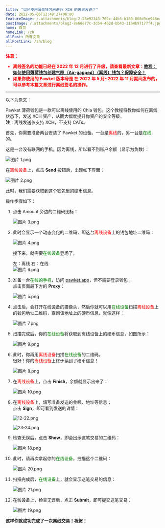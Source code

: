 ```yaml
---
title: "如何使用薄荷钱包来进行 XCH 的离线发送？"
date: 2022-05-06T12:49:27+06:00
featureImage: /.attachments/blog-2-26e92343-769c-44b3-b180-808d9ce946e4.jpg
postImage: /.attachments/blog2-8e68e77c-3d54-402d-bb43-11a4b97177f4.jpg
home: 首页
homeLink: /zh
allPost: 所有文章
allPostLink: /zh/blog
---
```


<strong>
<font color=red>
注意：

- 离线签名的功能已经在 2022 年 12 月进行了升级，请查看最新文章：[教程：如何使用薄荷钱包创建气隙（Air-gapped）（离线）钱包？保障安全！](http://info.pawket.app/zh/blog/20230309/)  
- 如果你使用的 Pawket 版本号是 在 2022 年 5 月~2022 年 11 月期间发布的，可以参考本篇文章进行离线签名的操作。
</font></strong>

---

以下为原文：

Pawket 薄荷钱包是一款可以离线使用的 Chia 钱包。这个教程将教你如何在离线状态下，发送 XCH 资产，从而大幅度提升你资产的安全等级。  
**注**：离线发送仅支持 XCH，不支持 CATs。

首先，你需要准备两台安装了 Pawket 的设备。一台是<font color=red>离线</font>的，另一台是<font color=green>在线</font>的。

这是一台没有联网的手机，因为离线，所以看不到账户余额（显示为负数）：

![图片 1.png](https://info.pawket.app/.attachments/图片%201-e960b115-e942-417f-933f-6e46b8aabb63.png)

在<font color=red>离线设备</font>上，点击 **Send** 按钮后，出现如下界面：

![图片 2.png](https://info.pawket.app/.attachments/图片%202-d39d5e94-c581-4313-8fc3-ba69703abe51.png)

此时，我们需要获取到这个钱包里的硬币信息。

操作步骤如下：

1. 点击 Amount 旁边的二维码图标：

   ![图片 3.png](https://info.pawket.app/.attachments/图片%203-077cb198-b1bb-4fea-946f-e3218513f414.png)

1. 此时会显示一个动态变化的二维码，即这台<font color=red>离线设备</font>上的钱包地址二维码：

   ![图片 4.png](https://info.pawket.app/.attachments/图片%204-87b7617c-c6e5-4283-b2d2-fa80a3967d50.png)

   接下来，就需要<font color=green>在线设备</font>登场了。

   左：离线       右：在线  
   ![图片 6.png](https://info.pawket.app/.attachments/图片%206-fc042b84-5064-48ef-924e-d6901945cb43.png)

1. 准备一台<font color=green>在线的手机</font>，访问 [pawket.app](https://pawket.app/#/)，但不需要登录钱包；  
   点击页面最下方的 **Proxy**：

   ![图片 5.png](https://info.pawket.app/.attachments/图片%205-94c3f1e4-fe45-4125-ba5e-b096d6785f46.png)

1. 点击后，会打开在线设备的摄像头，然后你就可以用<font color=green>在线设备</font>扫描<font color=red>离线设备</font>上的钱包地址二维码，查询该地址上的硬币信息，就像这样：

   ![图片 7.png](https://info.pawket.app/.attachments/图片%207-e58ceca0-3980-4bb2-a077-6415462897c9.png)

1. 扫描完成后，你的<font color=green>在线设备</font>将获取到离线设备上的硬币信息，如图所示：

   ![图片 9.png](https://info.pawket.app/.attachments/图片%209-d9903525-8851-492d-8fc9-6430623d39f5.png)

1. 此时，你再用<font color=red>离线设备</font>扫描<font color=green>在线设备</font>的二维码。  
   很好！你的<font color=red>离线设备</font>上终于读到了硬币信息！

   ![图片 8.png](https://info.pawket.app/.attachments/图片%208-27faf4d3-0294-461b-b247-603dfe69cdcb.png)

1. 在<font color=red>离线设备</font>上，点击 **Finish**，余额就显示出来了：

   ![图片 10.png](https://info.pawket.app/.attachments/图片%2010-5a5240a3-0a5f-472b-8717-08a2b1abbd87.png)

1. 在<font color=red>离线设备</font>上，填写准备发送的金额、地址等信息；  
   点击 **Sign**，即可看到发送的详情：

   ![12-22.png](https://info.pawket.app/.attachments/12-22-3ebebcc1-b5fa-435f-ad35-b2ff3a3eba81.png)

   ![23-24.png](https://info.pawket.app/.attachments/23-24-08ed9b22-2154-4d9e-bea4-f6f2292ce094.png)
    
1. 检查无误后，点击 **Show**，即会出示这笔交易的二维码：

   ![图片 18.png](https://info.pawket.app/.attachments/图片%2018-bd253fee-3152-45f5-8ef7-a8197d8d41c2.png)

1. 此时，请再次拿起你的<font color=green>在线设备</font>，扫描这个二维码：

   ![图片 20.png](https://info.pawket.app/.attachments/图片%2020-84150bf1-20b0-403c-98f5-e0de97eec482.png)

1. 扫描完成后，<font color=green>在线设备</font>上，就会显示这笔交易的信息：

   ![图片 21.png](https://info.pawket.app/.attachments/图片%2021-1f88fb02-f6f0-4111-bb51-03c72fd29dd5.png)

1. 在线设备上，检查无误后，点击 **Submit**，即可提交这笔交易：

   ![图片 19.png](https://info.pawket.app/.attachments/图片%2019-b727abaf-ee47-4713-9e3c-d8334e318f3a.png)

**这样你就成功完成了一次离线交易！祝贺！**
